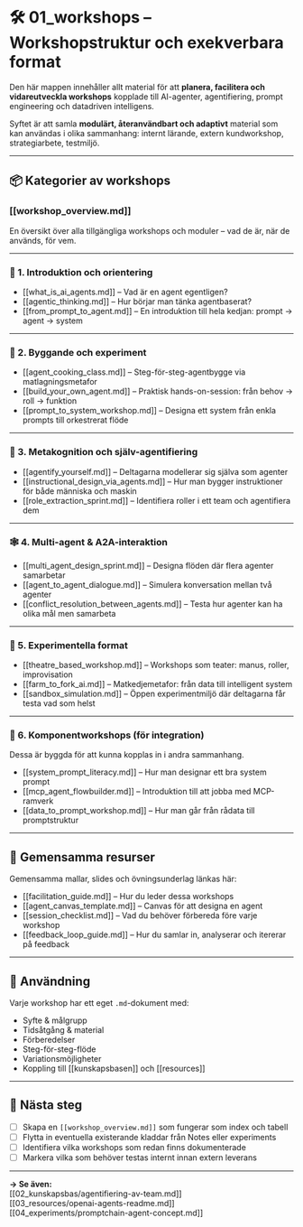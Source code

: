 # 🛠️ 01_workshops – Workshopstruktur och exekverbara format

Den här mappen innehåller allt material för att **planera, facilitera och vidareutveckla workshops** kopplade till AI-agenter, agentifiering, prompt engineering och datadriven intelligens.

Syftet är att samla **modulärt, återanvändbart och adaptivt** material som kan användas i olika sammanhang: internt lärande, extern kundworkshop, strategiarbete, testmiljö.

---

## 📦 Kategorier av workshops

### [[workshop_overview.md]]
En översikt över alla tillgängliga workshops och moduler – vad de är, när de används, för vem.

---

### 🧭 1. Introduktion och orientering

- [[what_is_ai_agents.md]] – Vad är en agent egentligen?
- [[agentic_thinking.md]] – Hur börjar man tänka agentbaserat?
- [[from_prompt_to_agent.md]] – En introduktion till hela kedjan: prompt → agent → system

---

### 🧰 2. Byggande och experiment

- [[agent_cooking_class.md]] – Steg-för-steg-agentbygge via matlagningsmetafor
- [[build_your_own_agent.md]] – Praktisk hands-on-session: från behov → roll → funktion
- [[prompt_to_system_workshop.md]] – Designa ett system från enkla prompts till orkestrerat flöde

---

### 🧠 3. Metakognition och själv-agentifiering

- [[agentify_yourself.md]] – Deltagarna modellerar sig själva som agenter
- [[instructional_design_via_agents.md]] – Hur man bygger instruktioner för både människa och maskin
- [[role_extraction_sprint.md]] – Identifiera roller i ett team och agentifiera dem

---

### 🕸 4. Multi-agent & A2A-interaktion

- [[multi_agent_design_sprint.md]] – Designa flöden där flera agenter samarbetar
- [[agent_to_agent_dialogue.md]] – Simulera konversation mellan två agenter
- [[conflict_resolution_between_agents.md]] – Testa hur agenter kan ha olika mål men samarbeta

---

### 🧪 5. Experimentella format

- [[theatre_based_workshop.md]] – Workshops som teater: manus, roller, improvisation
- [[farm_to_fork_ai.md]] – Matkedjemetafor: från data till intelligent system
- [[sandbox_simulation.md]] – Öppen experimentmiljö där deltagarna får testa vad som helst

---

### 🧩 6. Komponentworkshops (för integration)

Dessa är byggda för att kunna kopplas in i andra sammanhang.

- [[system_prompt_literacy.md]] – Hur man designar ett bra system prompt
- [[mcp_agent_flowbuilder.md]] – Introduktion till att jobba med MCP-ramverk
- [[data_to_prompt_workshop.md]] – Hur man går från rådata till promptstruktur

---

## 📎 Gemensamma resurser

Gemensamma mallar, slides och övningsunderlag länkas här:

- [[facilitation_guide.md]] – Hur du leder dessa workshops
- [[agent_canvas_template.md]] – Canvas för att designa en agent
- [[session_checklist.md]] – Vad du behöver förbereda före varje workshop
- [[feedback_loop_guide.md]] – Hur du samlar in, analyserar och itererar på feedback

---

## 📘 Användning

Varje workshop har ett eget `.md`-dokument med:

- Syfte & målgrupp
- Tidsåtgång & material
- Förberedelser
- Steg-för-steg-flöde
- Variationsmöjligheter
- Koppling till [[kunskapsbasen]] och [[resources]]

---

## 🧭 Nästa steg

- [ ] Skapa en `[[workshop_overview.md]]` som fungerar som index och tabell
- [ ] Flytta in eventuella existerande kladdar från Notes eller experiments
- [ ] Identifiera vilka workshops som redan finns dokumenterade
- [ ] Markera vilka som behöver testas internt innan extern leverans

---

**→ Se även:**  
[[02_kunskapsbas/agentifiering-av-team.md]]  
[[03_resources/openai-agents-readme.md]]  
[[04_experiments/promptchain-agent-concept.md]]
